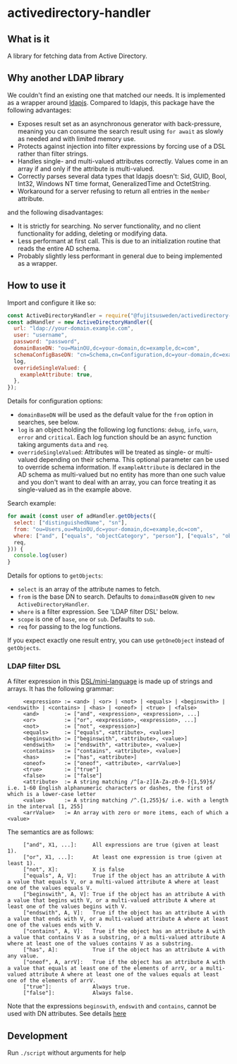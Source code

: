 # activedirectory-handler

## What is it

A library for fetching data from Active Directory.

## Why another LDAP library

We couldn't find an existing one that matched our needs.
It is implemented as a wrapper around [ldapjs](http://ldapjs.org/).
Compared to ldapjs, this package have the following advantages:

* Exposes result set as an asynchronous generator with back-pressure, meaning you can consume the search result using `for await` as slowly as needed and with limited memory use.
* Protects against injection into filter expressions by forcing use of a DSL rather than filter strings.
* Handles single- and multi-valued attributes correctly.
  Values come in an array if and only if the attribute is multi-valued.
* Correctly parses several data types that ldapjs doesn't:
  Sid, GUID, Bool, Int32, Windows NT time format, GeneralizedTime and OctetString.
* Workaround for a server refusing to return all entries in the `member` attribute.

and the following disadvantages:

* It is strictly for searching. No server functionality, and no client functionality for adding, deleting or modifying data.
* Less performant at first call. This is due to an initialization routine that reads the entire AD schema.
* Probably slightly less performant in general due to being implemented as a wrapper.

## How to use it

Import and configure it like so:
```js
const ActiveDirectoryHandler = require("@fujitsusweden/activedirectory-handler");
const adHandler = new ActiveDirectoryHandler({
  url: "ldap://your-domain.example.com",
  user: "username",
  password: "password",
  domainBaseDN: "ou=MainOU,dc=your-domain,dc=example,dc=com",
  schemaConfigBaseDN: "cn=Schema,cn=Configuration,dc=your-domain,dc=example,dc=com",
  log,
  overrideSingleValued: {
    exampleAttribute: true,
  },
});
```

Details for configuration options:

* `domainBaseDN` will be used as the default value for the `from` option in searches, see below.
* `log` is an object holding the following log functions: `debug`, `info`, `warn`, `error` and `critical`.
  Each log function should be an async function taking arguments `data` and `req`.
* `overrideSingleValued`: Attributes will be treated as single- or multi-valued depending on their schema.
  This optional parameter can be used to override schema information.
  If `exampleAttribute` is declared in the AD schema as multi-valued but no entity has more than one such value and you don't want to deal with an array, you can force treating it as single-valued as in the example above.

Search example:

```js
for await (const user of adHandler.getObjects({
  select: ["distinguishedName", "sn"],
  from: "ou=Users,ou=MainOU,dc=your-domain,dc=example,dc=com",
  where: ["and", ["equals", "objectCategory", "person"], ["equals", "objectClass", "user"]],
  req,
})) {
  console.log(user)
}
```

Details for options to `getObjects`:

* `select` is an array of the attribute names to fetch.
* `from` is the base DN to search. Defaults to `domainBaseDN` given to `new ActiveDirectoryHandler`.
* `where` is a filter expression. See 'LDAP filter DSL' below.
* `scope` is one of `base`, `one` or `sub`. Defaults to `sub`.
* `req` for passing to the log functions.

If you expect exactly one result entry, you can use `getOneObject` instead of `getObjects`.

### LDAP filter DSL


A filter expression in this [DSL/mini-language](https://en.wikipedia.org/wiki/Domain-specific_language) is made up of strings and arrays.
It has the following grammar:

```
     <expression> := <and> | <or> | <not> | <equals> | <beginswith> | <endswith> | <contains> | <has> | <oneof> | <true> | <false>
     <and>        := ["and", <expression>, <expression>, ...]
     <or>         := ["or", <expression>, <expression>, ...]
     <not>        := ["not", <expression>]
     <equals>     := ["equals", <attribute>, <value>]
     <beginswith> := ["beginswith", <attribute>, <value>]
     <endswith>   := ["endswith", <attribute>, <value>]
     <contains>   := ["contains", <attribute>, <value>]
     <has>        := ["has", <attribute>]
     <oneof>      := ["oneof", <attribute>, <arrValue>]
     <true>       := ["true"]
     <false>      := ["false"]
     <attribute>  := A string matching /^[a-z][A-Za-z0-9-]{1,59}$/ i.e. 1-60 English alphanumeric characters or dashes, the first of which is a lower-case letter
     <value>      := A string matching /^.{1,255}$/ i.e. with a length in the interval [1, 255]
     <arrValue>   := An array with zero or more items, each of which a <value>
```

The semantics are as follows:

```
     ["and", X1, ...]:     All expressions are true (given at least 1).
     ["or", X1, ...]:      At least one expression is true (given at least 1).
     ["not", X]:           X is false
     ["equals", A, V]:     True if the object has an attribute A with a value that equals V, or a multi-valued attribute A where at least one of the values equals V.
     ["beginswith", A, V]: True if the object has an attribute A with a value that begins with V, or a multi-valued attribute A where at least one of the values begins with V.
     ["endswith", A, V]:   True if the object has an attribute A with a value that ends with V, or a multi-valued attribute A where at least one of the values ends with V.
     ["contains", A, V]:   True if the object has an attribute A with a value that contains V as a substring, or a multi-valued attribute A where at least one of the values contains V as a substring.
     ["has", A]:           True if the object has an attribute A with any value.
     ["oneof", A, arrV]:   True if the object has an attribute A with a value that equals at least one of the elements of arrV, or a multi-valued attribute A where at least one of the values equals at least one of the elements of arrV.
     ["true"]:             Always true.
     ["false"]:            Always false.
```

Note that the expressions `beginswith`, `endswith` and `contains`, cannot be used with DN attributes. See details [here](https://social.technet.microsoft.com/wiki/contents/articles/5392.active-directory-ldap-syntax-filters.aspx)

## Development

Run `./script` without arguments for help
